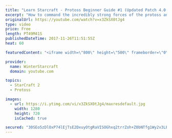 ```yaml
---
title: "Learn Starcraft - Protoss Beginner Guide #1 (Updated Patch 4.0 FREE TO PLAY)"
excerpt: "How to command the incredibly strong forces of the protoss and cover weaknesses against the other inferior races. Updated for patch 4.0! This guide is not intended for COMPLETELY new players, but those who have played several games/campaign missions and grasp the very basics."
originalUrl: https://youtube.com/watch?v=x3ZkSX0tJg4
type: video
price: Free
length: PT49M41S
publishedDateTime: 2017-11-26T11:51:55Z
heat: 60

featuredContent: "<iframe width=\"800\" height=\"500\" frameborder=\"0\" src=\"https://www.youtube.com/embed/x3ZkSX0tJg4\" allow=\"accelerometer; autoplay; encrypted-media; gyroscope; picture-in-picture\" allowfullscreen></iframe>"

provider:
  name: WinterStarcraft
  domain: youtube.com

topics:
  - StarCraft 2
  - Protoss

images:
  - url: https://i.ytimg.com/vi/x3ZkSX0tJg4/maxresdefault.jpg
    width: 1280
    height: 720
    isCached: true

secured: "30SEo5zDlOxP74lEjTsE2DxuyOtgRaVISOGhxq2trrZoh+Z0bNTfg1Wy2v3LErefqOl25c/I5YNa2WCjMk6l8iexAy0nCYbn0PM35LBjcx/WODClYOKpgnjQ+RJ43xYFlSInkMIhJ03rceDH+4CXFXuPA2groKjTOSnEDBYYxHbGFkbNPuL5LdcwYHWpYE1Xki5mo76OvWwXtrDLXJvy6h/wAtEO6j6PNl/ZKIZbO3agLZqKnefIZiRFsvHm962hZWb4FQNtBjS/mrjgUA8bPogGPwdxEj/C0wVg3ma1gx6a5huGbxGmAzmvb5yixpBYfMN33cdbk3d91zQCVxP4XtYrZlo4S3vnx3YykS/csFG6r8Kk3lG6Wgm3VdGXu5hhQK19RPpJU7v7xPHs+rn+jkv8o/a5RFiiQy48xoHC0h/Mw/OrBn5gCwZ7P3DbJPLO;yXiGOOpzjNYfOW7Yy5XpKQ=="
---
```


